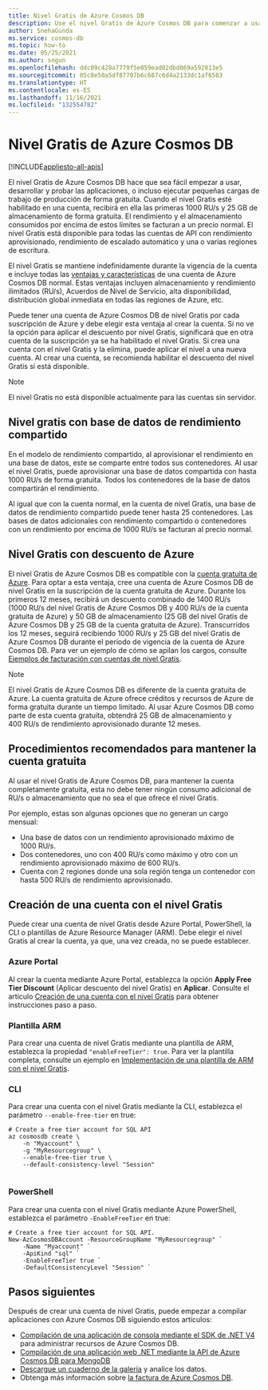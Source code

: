```yaml
---
title: Nivel Gratis de Azure Cosmos DB
description: Use el nivel Gratis de Azure Cosmos DB para comenzar a usar, desarrollar y probar sus aplicaciones. Con el nivel Gratis, recibirá las primeras 1000 RU/s y 25 GB de almacenamiento en la cuenta de forma gratuita.
author: SnehaGunda
ms.service: cosmos-db
ms.topic: how-to
ms.date: 05/25/2021
ms.author: sngun
ms.openlocfilehash: ddc09c428a7779f5e059ead02dbd869a592813e5
ms.sourcegitcommit: 05c8e50a5df87707b6c687c6d4a2133dc1af6583
ms.translationtype: HT
ms.contentlocale: es-ES
ms.lasthandoff: 11/16/2021
ms.locfileid: "132554782"
---
```

# <a name="azure-cosmos-db-free-tier"></a>Nivel Gratis de Azure Cosmos DB 
[!INCLUDE[appliesto-all-apis](includes/appliesto-all-apis.md)]

El nivel Gratis de Azure Cosmos DB hace que sea fácil empezar a usar, desarrollar y probar las aplicaciones, o incluso ejecutar pequeñas cargas de trabajo de producción de forma gratuita. Cuando el nivel Gratis esté habilitado en una cuenta, recibirá en ella las primeras 1000 RU/s y 25 GB de almacenamiento de forma gratuita. El rendimiento y el almacenamiento consumidos por encima de estos límites se facturan a un precio normal. El nivel Gratis está disponible para todas las cuentas de API con rendimiento aprovisionado, rendimiento de escalado automático y una o varias regiones de escritura.

El nivel Gratis se mantiene indefinidamente durante la vigencia de la cuenta e incluye todas las [ventajas y características](introduction.md#key-benefits) de una cuenta de Azure Cosmos DB normal. Estas ventajas incluyen almacenamiento y rendimiento ilimitados (RU/s), Acuerdos de Nivel de Servicio, alta disponibilidad, distribución global inmediata en todas las regiones de Azure, etc.

Puede tener una cuenta de Azure Cosmos DB de nivel Gratis por cada suscripción de Azure y debe elegir esta ventaja al crear la cuenta. Si no ve la opción para aplicar el descuento por nivel Gratis, significará que en otra cuenta de la suscripción ya se ha habilitado el nivel Gratis. Si crea una cuenta con el nivel Gratis y la elimina, puede aplicar el nivel a una nueva cuenta. Al crear una cuenta, se recomienda habilitar el descuento del nivel Gratis si está disponible.

> [!NOTE]
> El nivel Gratis no está disponible actualmente para las cuentas sin servidor.

## <a name="free-tier-with-shared-throughput-database"></a>Nivel gratis con base de datos de rendimiento compartido

En el modelo de rendimiento compartido, al aprovisionar el rendimiento en una base de datos, este se comparte entre todos sus contenedores. Al usar el nivel Gratis, puede aprovisionar una base de datos compartida con hasta 1000 RU/s de forma gratuita. Todos los contenedores de la base de datos compartirán el rendimiento. 

Al igual que con la cuenta normal, en la cuenta de nivel Gratis, una base de datos de rendimiento compartido puede tener hasta 25 contenedores. Las bases de datos adicionales con rendimiento compartido o contenedores con un rendimiento por encima de 1000 RU/s se facturan al precio normal.

## <a name="free-tier-with-azure-discount"></a>Nivel Gratis con descuento de Azure

El nivel Gratis de Azure Cosmos DB es compatible con la [cuenta gratuita de Azure](optimize-dev-test.md#azure-free-account). Para optar a esta ventaja, cree una cuenta de Azure Cosmos DB de nivel Gratis en la suscripción de la cuenta gratuita de Azure. Durante los primeros 12 meses, recibirá un descuento combinado de 1400 RU/s (1000 RU/s del nivel Gratis de Azure Cosmos DB y 400 RU/s de la cuenta gratuita de Azure) y 50 GB de almacenamiento (25 GB del nivel Gratis de Azure Cosmos DB y 25 GB de la cuenta gratuita de Azure). Transcurridos los 12 meses, seguirá recibiendo 1000 RU/s y 25 GB del nivel Gratis de Azure Cosmos DB durante el período de vigencia de la cuenta de Azure Cosmos DB. Para ver un ejemplo de cómo se apilan los cargos, consulte [Ejemplos de facturación con cuentas de nivel Gratis](understand-your-bill.md#azure-free-tier).

> [!NOTE]
> El nivel Gratis de Azure Cosmos DB es diferente de la cuenta gratuita de Azure. La cuenta gratuita de Azure ofrece créditos y recursos de Azure de forma gratuita durante un tiempo limitado. Al usar Azure Cosmos DB como parte de esta cuenta gratuita, obtendrá 25 GB de almacenamiento y 400 RU/s de rendimiento aprovisionado durante 12 meses.

## <a name="best-practices-to-keep-your-account-free"></a>Procedimientos recomendados para mantener la cuenta gratuita

Al usar el nivel Gratis de Azure Cosmos DB, para mantener la cuenta completamente gratuita, esta no debe tener ningún consumo adicional de RU/s o almacenamiento que no sea el que ofrece el nivel Gratis.

Por ejemplo, estas son algunas opciones que no generan un cargo mensual:

* Una base de datos con un rendimiento aprovisionado máximo de 1000 RU/s.
* Dos contenedores, uno con 400 RU/s como máximo y otro con un rendimiento aprovisionado máximo de 600 RU/s.
* Cuenta con 2 regiones donde una sola región tenga un contenedor con hasta 500 RU/s de rendimiento aprovisionado.

## <a name="create-an-account-with-free-tier"></a>Creación de una cuenta con el nivel Gratis

Puede crear una cuenta de nivel Gratis desde Azure Portal, PowerShell, la CLI o plantillas de Azure Resource Manager (ARM). Debe elegir el nivel Gratis al crear la cuenta, ya que, una vez creada, no se puede establecer.

### <a name="azure-portal"></a>Azure Portal

Al crear la cuenta mediante Azure Portal, establezca la opción **Apply Free Tier Discount** (Aplicar descuento del nivel Gratis) en **Aplicar**. Consulte el artículo [Creación de una cuenta con el nivel Gratis](create-cosmosdb-resources-portal.md) para obtener instrucciones paso a paso.

### <a name="arm-template"></a>Plantilla ARM

Para crear una cuenta de nivel Gratis mediante una plantilla de ARM, establezca la propiedad `"enableFreeTier": true`. Para ver la plantilla completa, consulte un ejemplo en [Implementación de una plantilla de ARM con el nivel Gratis](manage-with-templates.md#free-tier).

### <a name="cli"></a>CLI

Para crear una cuenta con el nivel Gratis mediante la CLI, establezca el parámetro `--enable-free-tier` en true:

```azurecli-interactive
# Create a free tier account for SQL API
az cosmosdb create \
    -n "Myaccount" \
    -g "MyResourcegroup" \
    --enable-free-tier true \
    --default-consistency-level "Session"
    
```

### <a name="powershell"></a>PowerShell

Para crear una cuenta con el nivel Gratis mediante Azure PowerShell, establezca el parámetro `-EnableFreeTier` en true:

```powershell-interactive
# Create a free tier account for SQL API. 
New-AzCosmosDBAccount -ResourceGroupName "MyResourcegroup" `
    -Name "Myaccount" `
    -ApiKind "sql" `
    -EnableFreeTier true `
    -DefaultConsistencyLevel "Session" `
```

## <a name="next-steps"></a>Pasos siguientes

Después de crear una cuenta de nivel Gratis, puede empezar a compilar aplicaciones con Azure Cosmos DB siguiendo estos artículos:

* [Compilación de una aplicación de consola mediante el SDK de .NET V4](create-sql-api-dotnet-v4.md) para administrar recursos de Azure Cosmos DB.
* [Compilación de una aplicación web .NET mediante la API de Azure Cosmos DB para MongoDB](mongodb/create-mongodb-dotnet.md)
* [Descargue un cuaderno de la galería](publish-notebook-gallery.md#download-a-notebook-from-the-gallery) y analice los datos.
* Obtenga más información sobre [la factura de Azure Cosmos DB](understand-your-bill.md).
